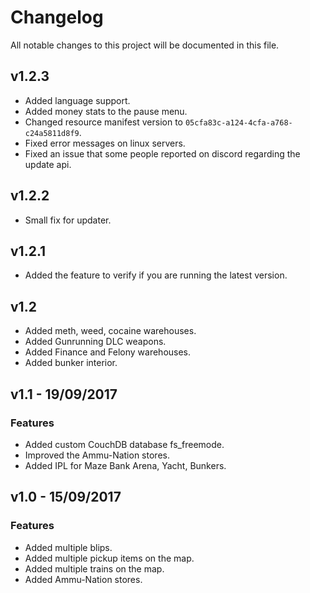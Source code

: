 # Changelog    
All notable changes to this project will be documented in this file.

## v1.2.3
- Added language support.
- Added money stats to the pause menu.
- Changed resource manifest version to `05cfa83c-a124-4cfa-a768-c24a5811d8f9`.
- Fixed error messages on linux servers.
- Fixed an issue that some people reported on discord regarding the update api.

## v1.2.2
- Small fix for updater.

## v1.2.1
- Added the feature to verify if you are running the latest version.

## v1.2 
- Added meth, weed, cocaine warehouses.
- Added Gunrunning DLC weapons.
- Added Finance and Felony warehouses.
- Added bunker interior.

## v1.1 - 19/09/2017

### Features
- Added custom CouchDB database fs_freemode.
- Improved the Ammu-Nation stores.
- Added IPL for Maze Bank Arena, Yacht, Bunkers.

## v1.0 - 15/09/2017

### Features
- Added multiple blips.
- Added multiple pickup items on the map.
- Added multiple trains on the map.
- Added Ammu-Nation stores.
